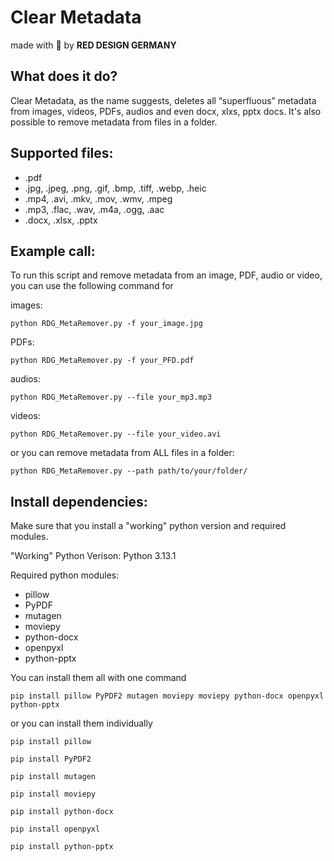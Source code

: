 # **Clear Metadata**
made with :white_heart: by **RED DESIGN GERMANY**

## What does it do?
Clear Metadata, as the name suggests, deletes all “superfluous” metadata from images, videos, PDFs, audios and even docx, xlxs, pptx docs. It's also possible to remove metadata from
 files in a folder. 

## Supported files:
- .pdf
- .jpg, .jpeg, .png, .gif, .bmp, .tiff, .webp, .heic
- .mp4, .avi, .mkv, .mov, .wmv, .mpeg
- .mp3, .flac, .wav, .m4a, .ogg, .aac
- .docx, .xlsx, .pptx

## Example call:
To run this script and remove metadata from an image, PDF, audio or video, you can use the following command for

images:
```
python RDG_MetaRemover.py -f your_image.jpg
```
PDFs:
```
python RDG_MetaRemover.py -f your_PFD.pdf
```
audios:
```
python RDG_MetaRemover.py --file your_mp3.mp3
```
videos:
```
python RDG_MetaRemover.py --file your_video.avi
```
or you can remove metadata from ALL files in a folder:
```
python RDG_MetaRemover.py --path path/to/your/folder/
```

## Install dependencies:

Make sure that you install a "working" python version and required modules.

"Working" Python Verison: 
Python 3.13.1

Required python modules: 
- pillow
- PyPDF
- mutagen
- moviepy
- python-docx
- openpyxl
- python-pptx

You can install them all with one command
```
pip install pillow PyPDF2 mutagen moviepy moviepy python-docx openpyxl python-pptx
```
or you can install them individually
```
pip install pillow
```
```
pip install PyPDF2
```
```
pip install mutagen
```
```
pip install moviepy
```
```
pip install python-docx
```
```
pip install openpyxl
```
```
pip install python-pptx
```
